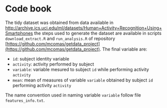 Code book
=========

The tidy dataset was obtained from data available in http://archive.ics.uci.edu/ml/datasets/Human+Activity+Recognition+Using+Smartphones the steps used to generate the dataset are available in scripts `download_extract.R` and `run_analysis.R` of repository [https://github.com/mcomas/getdata_project](https://github.com/mcomas/getdata_project). The final variable are:


 * `id`: subject identity variable
 * `activity`: activity performed by subject
 * `variable`: variable mesured to subject `id` while performing activity `activity`
 * `mean`: mean of measures of variable `variable` obtained by subject `id` performing activity `activity`

The name convention used in naming variable `variable` follow file `features_info.txt`.